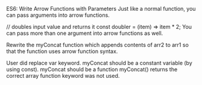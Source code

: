 ES6: Write Arrow Functions with Parameters
Just like a normal function, you can pass arguments into arrow functions.

// doubles input value and returns it
const doubler = (item) => item * 2;
You can pass more than one argument into arrow functions as well.


Rewrite the myConcat function which appends contents of arr2 to arr1 so that the function uses arrow function syntax.

User did replace var keyword.
myConcat should be a constant variable (by using const).
myConcat should be a function
myConcat() returns the correct array
function keyword was not used.